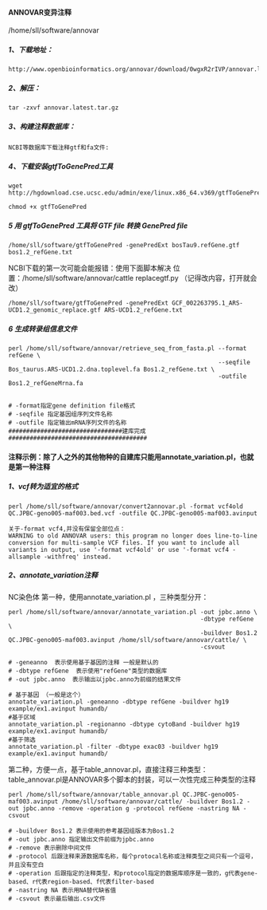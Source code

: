 #### ANNOVAR变异注释
/home/sll/software/annovar

##### 1、下载地址：
```
http://www.openbioinformatics.org/annovar/download/0wgxR2rIVP/annovar.latest.tar.gz
```
##### 2、解压：
```
tar -zxvf annovar.latest.tar.gz
```
##### 3、构建注释数据库：
```
NCBI等数据库下载注释gtf和fa文件:
```
##### 4、下载安装gtfToGenePred工具
```
wget http://hgdownload.cse.ucsc.edu/admin/exe/linux.x86_64.v369/gtfToGenePred

chmod +x gtfToGenePred
```
##### 5 用 gtfToGenePred 工具将 GTF file 转换 GenePred file
```
/home/sll/software/gtfToGenePred -genePredExt bosTau9.refGene.gtf  bos1.2_refGene.txt
```
NCBI下载的第一次可能会能报错：使用下面脚本解决
位置：/home/sll/software/annovar/cattle
replacegtf.py （记得改内容，打开就会改）
```
/home/sll/software/gtfToGenePred -genePredExt GCF_002263795.1_ARS-UCD1.2_genomic_replace.gtf ARS-UCD1.2_refGene.txt
```
##### 6 生成转录组信息文件
```
perl /home/sll/software/annovar/retrieve_seq_from_fasta.pl --format refGene \
                                                           --seqfile Bos_taurus.ARS-UCD1.2.dna.toplevel.fa Bos1.2_refGene.txt \
                                                           -outfile Bos1.2_refGeneMrna.fa


# -format指定gene definition file格式
# -seqfile 指定基因组序列文件名称
# -outfile 指定输出mRNA序列文件的名称
################################建库完成#######################################
```
#### 注释示例：除了人之外的其他物种的自建库只能用annotate_variation.pl，也就是第一种注释

##### 1、vcf转为适宜的格式
```
perl /home/sll/software/annovar/convert2annovar.pl -format vcf4old QC.JPBC-geno005-maf003.bed.vcf -outfile QC.JPBC-geno005-maf003.avinput 

关于-format vcf4,并没有保留全部位点：
WARNING to old ANNOVAR users: this program no longer does line-to-line conversion for multi-sample VCF files. If you want to include all variants in output, use '-format vcf4old' or use '-format vcf4 -allsample -withfreq' instead.
```
##### 2、annotate_variation注释
NC染色体
第一种，使用annotate_variation.pl ，三种类型分开：
```
perl /home/sll/software/annovar/annotate_variation.pl -out jpbc.anno \
                                                      -dbtype refGene \
                                                      -buildver Bos1.2 QC.JPBC-geno005-maf003.avinput /home/sll/software/annovar/cattle/ \
                                                      -csvout

# -geneanno  表示使用基于基因的注释 一般是默认的
# -dbtype refGene  表示使用"refGene"类型的数据库
# -out jpbc.anno  表示输出以jpbc.anno为前缀的结果文件

# 基于基因 （一般是这个）
annotate_variation.pl -geneanno -dbtype refGene -buildver hg19 example/ex1.avinput humandb/
#基于区域
annotate_variation.pl -regionanno -dbtype cytoBand -buildver hg19 example/ex1.avinput humandb/ 
#基于筛选
annotate_variation.pl -filter -dbtype exac03 -buildver hg19 example/ex1.avinput humandb/
```

第二种，方便一点，基于table_annovar.pl，直接注释三种类型：
table_annovar.pl是ANNOVAR多个脚本的封装，可以一次性完成三种类型的注释
```
perl /home/sll/software/annovar/table_annovar.pl QC.JPBC-geno005-maf003.avinput /home/sll/software/annovar/cattle/ -buildver Bos1.2 -out jpbc.anno -remove -operation g -protocol refGene -nastring NA -csvout

# -buildver Bos1.2 表示使用的参考基因组版本为Bos1.2
# -out jpbc.anno 指定输出文件前缀为jpbc.anno
# -remove 表示删除中间文件
# -protocol 后跟注释来源数据库名称，每个protocal名称或注释类型之间只有一个逗号，并且没有空白
# -operation 后跟指定的注释类型，和protocol指定的数据库顺序是一致的，g代表gene-based、r代表region-based、f代表filter-based
# -nastring NA 表示用NA替代缺省值
# -csvout 表示最后输出.csv文件
```
